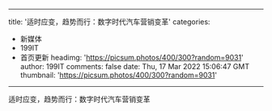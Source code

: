 
---
title: '适时应变，趋势而行：数字时代汽车营销变革'
categories: 
 - 新媒体
 - 199IT
 - 首页更新
headimg: 'https://picsum.photos/400/300?random=9031'
author: 199IT
comments: false
date: Thu, 17 Mar 2022 15:06:47 GMT
thumbnail: 'https://picsum.photos/400/300?random=9031'
---

<div>   
适时应变，趋势而行：数字时代汽车营销变革  
</div>
            